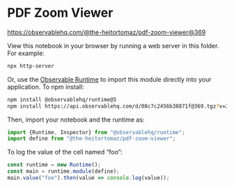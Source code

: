 # PDF Zoom Viewer

https://observablehq.com/@the-heitortomaz/pdf-zoom-viewer@369

View this notebook in your browser by running a web server in this folder. For
example:

~~~sh
npx http-server
~~~

Or, use the [Observable Runtime](https://github.com/observablehq/runtime) to
import this module directly into your application. To npm install:

~~~sh
npm install @observablehq/runtime@5
npm install https://api.observablehq.com/d/08c7c2456b38871f@369.tgz?v=3
~~~

Then, import your notebook and the runtime as:

~~~js
import {Runtime, Inspector} from "@observablehq/runtime";
import define from "@the-heitortomaz/pdf-zoom-viewer";
~~~

To log the value of the cell named “foo”:

~~~js
const runtime = new Runtime();
const main = runtime.module(define);
main.value("foo").then(value => console.log(value));
~~~
